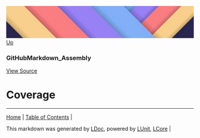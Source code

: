 ![](../Content/LDoc-banner-small.png "")
[Up](GitHubMarkdown_Assembly.md)
### GitHubMarkdown_Assembly
[View Source](../Markdown/GitHubMarkdown_Assembly.cs)
# Coverage
---

[Home](../../README.md) | [Table of Contents](../../TableOfContents.md) | 


This markdown was generated by [LDoc](https://github.com/CodeSingularity/LDoc), powered by [LUnit](https://github.com/CodeSingularity/LUnit), [LCore](https://github.com/CodeSingularity/LCore) | 

